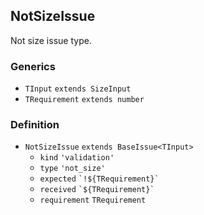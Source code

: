 NotSizeIssue
------------

Not size issue type.

### Generics

*   `TInput` `extends SizeInput`
*   `TRequirement` `extends number`

### Definition

*   `NotSizeIssue` `extends BaseIssue<TInput>`
    *   `kind` `'validation'`
    *   `type` `'not_size'`
    *   `expected` `` `!${TRequirement}` ``
    *   `received` `` `${TRequirement}` ``
    *   `requirement` `TRequirement`